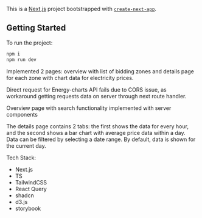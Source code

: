 This is a [Next.js](https://nextjs.org/) project bootstrapped with [`create-next-app`](https://github.com/vercel/next.js/tree/canary/packages/create-next-app).

## Getting Started

To run the project:

```bash
npm i
npm run dev
```

Implemented 2 pages: overview with list of bidding zones and details page for each zone with chart data for electricity prices.

Direct request for Energy-charts API fails due to CORS issue, as workaround getting requests data on server through next route handler.

Overview page with search functionality implemented with server components

The details page contains 2 tabs: the first shows the data for every hour, and the second shows a bar chart with average price data within a day. Data can be filtered by selecting a date range. By default, data is shown for the current day.

Tech Stack:

- Next.js
- TS
- TailwindCSS
- React Query
- shadcn
- d3.js
- storybook
